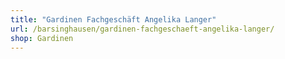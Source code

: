 ```yaml
---
title: "Gardinen Fachgeschäft Angelika Langer"
url: /barsinghausen/gardinen-fachgeschaeft-angelika-langer/
shop: Gardinen
---
```

